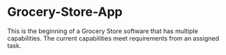 # Grocery-Store-App
This is the beginning of a Grocery Store software that has multiple capabilities.  The current capabilities meet requirements from an assigned task. 
